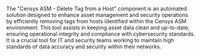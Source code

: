 The "Censys ASM - Delete Tag from a Host" component is an automated solution designed to enhance asset management and security operations by efficiently removing tags from hosts identified within the Censys ASM environment. This tool assists in keeping asset data clean and up-to-date, ensuring operational integrity and compliance with cybersecurity standards. It is a crucial tool for IT and security teams working to maintain high standards of data accuracy and security within their networks.
